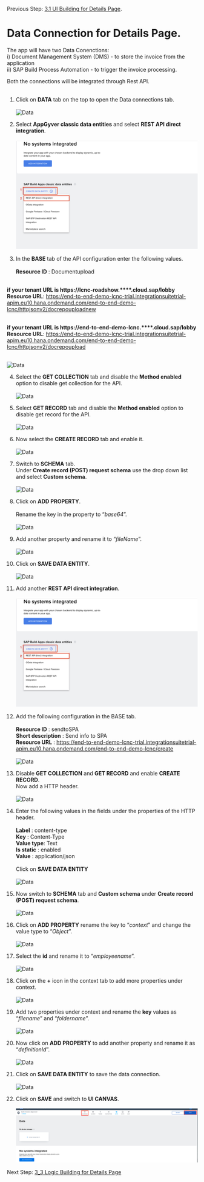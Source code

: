 Previous Step: <a href="https://github.com/SAP-samples/process-automation-enablement/tree/main/Workshops/LCNC_Roadshow/Build%20Apps/3%20Details%20Page/3_1%20UI%20Building%20for%20Details%20page/Readme.md"> 3.1 UI Building for Details Page</a>.

# Data Connection for Details Page.

The app will have two Data Conenctions: <br>
  i) Document Management System (DMS) - to store the invoice from the application<br>
 ii) SAP Build Process Automation - to trigger the invoice processing.<br>
 
 Both the connections will be integrated through Rest API.
 <br><br>


1. Click on <b>DATA</b> tab on the top to open the Data connections tab.<br><br>
![Data](Images/01.png)

2. Select <b>AppGyver classic data entities</b> and select <b>REST API direct integration</b>.<br><br>
![Data](Images/02.png)

3. In the <b>BASE</b> tab of the API configuration enter the following values.<br><br>
<b>Resource ID</b> : Documentupload<br><br>

<b>if your tenant URL is https://lcnc-roadshow.****.cloud.sap/lobby </b><br>
<b>Resource URL</b>: https://end-to-end-demo-lcnc-trial.integrationsuitetrial-apim.eu10.hana.ondemand.com/end-to-end-demo-lcnc/httpjsonv2/docrepouploadnew<br><br>

<b>if your tenant URL is https://end-to-end-demo-lcnc.****.cloud.sap/lobby </b><br>
<b>Resource URL</b>: https://end-to-end-demo-lcnc-trial.integrationsuitetrial-apim.eu10.hana.ondemand.com/end-to-end-demo-lcnc/httpjsonv2/docrepoupload<br><br>

![Data](Images/03.png)

4. Select the <b>GET COLLECTION</b> tab and disable the <b>Method enabled</b> option to disable get collection for the API.<br><br>
![Data](Images/04.png)

5. Select <b>GET RECORD</b> tab and disable the <b>Method enabled</b> option to disable get record for the API.<br><br>
![Data](Images/05.png)

6. Now select the <b>CREATE RECORD</b> tab and enable it.<br><br>
![Data](Images/06.png)

7. Switch to <b>SCHEMA</b> tab.<br>
 Under <b>Create record (POST) request schema</b> use the drop down list and select <b>Custom schema</b>.<br><br>
 ![Data](Images/07.png)
 
8. Click on <b>ADD PROPERTY</b>.	<br>					
Rename the key in the property to “<i>base64</i>”.<br><br>
![Data](Images/08.png)

9. Add another property and rename it to “<i>fileName</i>”.<br><br>
  ![Data](Images/09.png)
  
10. Click on <b>SAVE DATA ENTITY</b>.<br><br>
![Data](Images/10.png)

11. Add another <b>REST API direct integration</b>.<br><br>
![Data](Images/11.png)

12. Add the following configuration in the BASE tab.<br><br>
<b>Resource ID</b> : sendtoSPA<br>
<b>Short description</b> : Send info to SPA<br>
<b>Resource URL</b> : https://end-to-end-demo-lcnc-trial.integrationsuitetrial-apim.eu10.hana.ondemand.com/end-to-end-demo-lcnc/create<br><br>
![Data](Images/12.png)

13. Disable <b>GET COLLECTION</b> and <b>GET RECORD</b> and enable <b>CREATE RECORD</b>.<br>
Now add a HTTP header. <br><br>
![Data](Images/13.png)

14. Enter the following values in the fields under the properties of the HTTP header.<br><br>
<b>Label</b> : content-type<br>
	<b>Key</b> : Content-Type<br>
  <b>Value type</b>: Text<br>
  <b>Is static</b> : enabled <br>
  <b>Value</b> : application/json<br><br>
  Click on <b>SAVE DATA ENTITY</b><br><br>
![Data](Images/14.png)

  15. Now switch to <b>SCHEMA</b> tab and <b>Custom schema</b> under <b>Create record (POST) request schema</b>.<br><br>
![Data](Images/15.png)
  
16. Click on <b>ADD PROPERTY</b> rename the key to “<i>context</i>” and change the value type to “<i>Object</i>”.<br><br>
![Data](Images/16.png)
  
17. Select the <b>id</b> and rename it to “<i>employeename</i>”.<br><br>
![Data](Images/17.png)
  
18. Click on the <b>+</b> icon in the context tab to add more properties under context. <br><br>
![Data](Images/18.png)

19. Add two properties under context and rename the <b>key</b> values as “<i>filename</i>” and “<i>foldername</i>”.<br><br>
![Data](Images/19.png)
  
20. Now click on <b>ADD PROPERTY</b> to add another property and rename it as “<i>definitionId</i>”.<br><br>
![Data](Images/20.png)
  
21. Click on <b>SAVE DATA ENTITY</b> to save the data connection.<br><br>
![Data](Images/21.png)
  
22. Click on <b>SAVE</b> and switch to <b>UI CANVAS</b>.<br><br>
![Data](Images/22.png)  
  
  Next Step: <a href="https://github.com/SAP-samples/process-automation-enablement/tree/main/Workshops/LCNC_Roadshow/Build%20Apps/3%20Details%20Page/3_3%20Logic%20Building%20for%20Scan%20button/Readme.md"> 3_3 Logic Building for Details Page</a>


